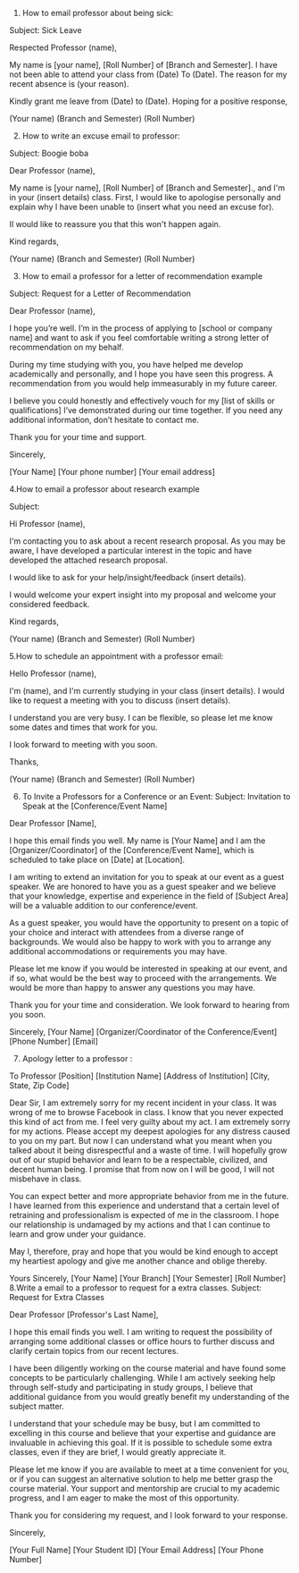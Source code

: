 1. How to email professor about being sick:

Subject: Sick Leave

Respected Professor (name), 

My name is [your name], [Roll Number] of [Branch and Semester].
I have not been able to attend your class from (Date) To (Date). The reason for my recent absence is (your reason).

Kindly grant me leave from (Date) to (Date).
Hoping for a positive response,

(Your name)
(Branch and Semester)
(Roll Number)

2. How to write an excuse email to professor:

Subject: Boogie boba 

Dear Professor (name), 

My name is [your name], [Roll Number] of [Branch and Semester]., and I'm in your (insert details) class. First, I would like to apologise personally and explain why I have been unable to (insert what you need an excuse for). 

II would like to reassure you that this won't happen again. 

Kind regards, 

(Your name)
(Branch and Semester)
(Roll Number)

3. How to email a professor for a letter of recommendation example

Subject: Request for a Letter of Recommendation 

Dear Professor (name), 

I hope you’re well. I’m in the process of applying to [school or company name] and want to ask if you feel comfortable writing a strong letter of recommendation on my behalf.

During my time studying with you, you have helped me develop academically and personally, and I hope you have seen this progress. A recommendation from you would help immeasurably in my future career. 

I believe you could honestly and effectively vouch for my [list of skills or qualifications] I’ve demonstrated during our time together. If you need any additional information, don’t hesitate to contact me. 

Thank you for your time and support.

Sincerely,

[Your Name]
[Your phone number]
[Your email address]

4.How to email a professor about research example

Subject: 

Hi Professor (name), 

I'm contacting you to ask about a recent research proposal. As you may be aware, I have developed a particular interest in the topic and have developed the attached research proposal. 

I would like to ask for your help/insight/feedback (insert details). 

I would welcome your expert insight into my proposal and welcome your considered feedback. 

Kind regards, 

(Your name)
(Branch and Semester)
(Roll Number)

5.How to schedule an appointment with a professor email: 

Hello Professor (name), 

I'm (name), and I'm currently studying in your class (insert details). I would like to request a meeting with you to discuss (insert details). 

I understand you are very busy. I can be flexible, so please let me know some dates and times that work for you. 

I look forward to meeting with you soon. 

Thanks, 

(Your name)
(Branch and Semester)
(Roll Number)

6. To Invite a Professors for a Conference or an Event:
Subject: Invitation to Speak at the [Conference/Event Name]

Dear Professor [Name],

I hope this email finds you well. My name is [Your Name] and I am the [Organizer/Coordinator] of the [Conference/Event Name], which is scheduled to take place on [Date] at [Location].

I am writing to extend an invitation for you to speak at our event as a guest speaker. We are honored to have you as a guest speaker and we believe that your knowledge, expertise and experience in the field of [Subject Area] will be a valuable addition to our conference/event.

As a guest speaker, you would have the opportunity to present on a topic of your choice and interact with attendees from a diverse range of backgrounds. We would also be happy to work with you to arrange any additional accommodations or requirements you may have.

Please let me know if you would be interested in speaking at our event, and if so, what would be the best way to proceed with the arrangements. We would be more than happy to answer any questions you may have.

Thank you for your time and consideration. We look forward to hearing from you soon.

Sincerely,
[Your Name]
[Organizer/Coordinator of the Conference/Event]
[Phone Number]
[Email]

7. Apology letter to a professor :

To
Professor
[Position]
[Institution Name]
[Address of Institution]
[City, State, Zip Code]

Dear Sir,
I am extremely sorry for my recent incident in your class. It was wrong of me to browse Facebook in class. I know that you never expected this kind of act from me. I feel very guilty about my act. I am extremely sorry for my actions. Please accept my deepest apologies for any distress caused to you on my part. But now I can understand what you meant when you talked about it being disrespectful and a waste of time. I will hopefully grow out of our stupid behavior and learn to be a respectable, civilized, and decent human being. I promise that from now on I will be good, I will not misbehave in class.

You can expect better and more appropriate behavior from me in the future. I have learned from this experience and understand that a certain level of retraining and professionalism is expected of me in the classroom. I hope our relationship is undamaged by my actions and that I can continue to learn and grow under your guidance.

May I, therefore, pray and hope that you would be kind enough to accept my heartiest apology and give me another chance and oblige thereby.

Yours Sincerely,
[Your Name]
[Your Branch]
[Your Semester]
[Roll Number]
8.Write a email to a professor to request for a extra classes.
Subject: Request for Extra Classes

Dear Professor [Professor's Last Name],

I hope this email finds you well. I am writing to request the possibility of arranging some additional classes or office hours to further discuss and clarify certain topics from our recent lectures.

I have been diligently working on the course material and have found some concepts to be particularly challenging. While I am actively seeking help through self-study and participating in study groups, I believe that additional guidance from you would greatly benefit my understanding of the subject matter.

I understand that your schedule may be busy, but I am committed to excelling in this course and believe that your expertise and guidance are invaluable in achieving this goal. If it is possible to schedule some extra classes, even if they are brief, I would greatly appreciate it.

Please let me know if you are available to meet at a time convenient for you, or if you can suggest an alternative solution to help me better grasp the course material. Your support and mentorship are crucial to my academic progress, and I am eager to make the most of this opportunity.

Thank you for considering my request, and I look forward to your response.

Sincerely,

[Your Full Name]
[Your Student ID]
[Your Email Address]
[Your Phone Number]
